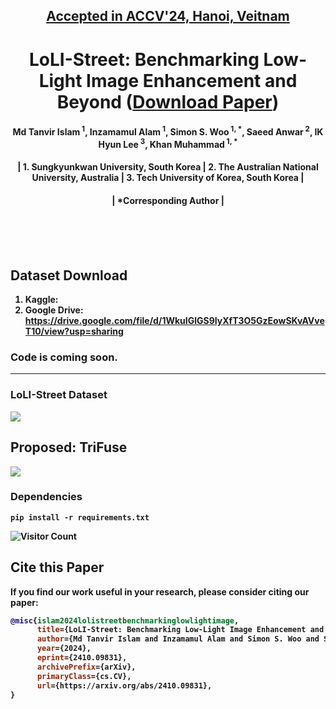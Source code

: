<h2 align="center"><strong><a href="https://accv2024.org/">Accepted in ACCV'24, Hanoi, Veitnam</a></strong></h2>
<h1 align="center"><strong>LoLI-Street: Benchmarking Low-Light Image Enhancement and Beyond (<strong><a href="https://arxiv.org/abs/2410.09831">Download Paper</a>)</strong></h1>


<h4 align="center">Md Tanvir Islam<sup> 1</sup>, Inzamamul Alam<sup> 1</sup>, Simon S. Woo<sup> 1, *</sup>, Saeed Anwar<sup> 2</sup>, IK Hyun Lee<sup> 3</sup>, Khan Muhammad<sup> 1, *</sup></h4>
<h4 align="center">| 1. Sungkyunkwan University, South Korea | 2. The Australian National University, Australia | 3. Tech University of Korea, South Korea |</h4>
<h4 align="center">| *Corresponding Author |</h4> <br>
<br><br>


## Dataset Download
1. **Kaggle:**  
2. **Google Drive:** https://drive.google.com/file/d/1WkuIGlGS9IyXfT3O5GzEowSKvAVveT10/view?usp=sharing


### Code is coming soon.

----------
### LoLI-Street Dataset
![](./assets/HazeSpace2M.jpg)
## Proposed: TriFuse
![](./assets/proposedFramework.jpg)

### Dependencies
```
pip install -r requirements.txt
````


![Visitor Count](https://komarev.com/ghpvc/?username=tanvirnwu&repo=HazeSpace2M&style=for-the-badge&label=Project%20Views)

## Cite this Paper

If you find our work useful in your research, please consider citing our paper:

```bibtex
@misc{islam2024lolistreetbenchmarkinglowlightimage,
      title={LoLI-Street: Benchmarking Low-Light Image Enhancement and Beyond}, 
      author={Md Tanvir Islam and Inzamamul Alam and Simon S. Woo and Saeed Anwar and IK Hyun Lee and Khan Muhammad},
      year={2024},
      eprint={2410.09831},
      archivePrefix={arXiv},
      primaryClass={cs.CV},
      url={https://arxiv.org/abs/2410.09831}, 
}
